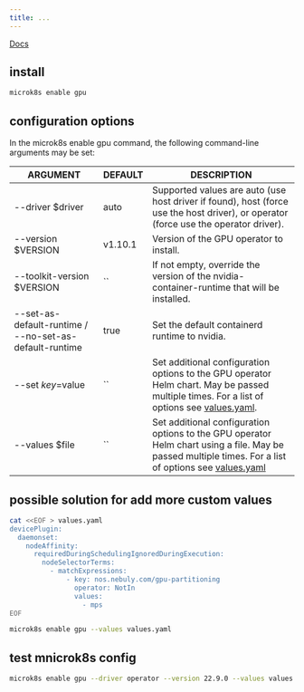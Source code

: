 ```yaml
---
title: ...
---
```



[Docs](https://microk8s.io/docs/addon-gpu)

## install

```bash
microk8s enable gpu
```

## configuration options

In the microk8s enable gpu command, the following command-line arguments may be set:

| ARGUMENT              | DEFAULT | DESCRIPTION                                                                                                      |
|-----------------------|---------|------------------------------------------------------------------------------------------------------------------|
| --driver $driver      | auto    | Supported values are auto (use host driver if found), host (force use the host driver), or operator (force use the operator driver). |
| --version $VERSION    | v1.10.1 | Version of the GPU operator to install.                                                                           |
| --toolkit-version $VERSION | ``  | If not empty, override the version of the nvidia-container-runtime that will be installed.                      |
| --set-as-default-runtime / --no-set-as-default-runtime | true | Set the default containerd runtime to nvidia.                                                                    |
| --set $key=$value     | ``      | Set additional configuration options to the GPU operator Helm chart. May be passed multiple times. For a list of options see [values.yaml](https://github.com/NVIDIA/gpu-operator/blob/master/deployments/gpu-operator/values.yaml). |
| --values $file        | ``      | Set additional configuration options to the GPU operator Helm chart using a file. May be passed multiple times. For a list of options see [values.yaml](https://github.com/NVIDIA/gpu-operator/blob/master/deployments/gpu-operator/values.yaml) |

## possible solution for add more custom values

```bash
cat <<EOF > values.yaml
devicePlugin:
  daemonset:
    nodeAffinity:
      requiredDuringSchedulingIgnoredDuringExecution:
        nodeSelectorTerms:
          - matchExpressions:
              - key: nos.nebuly.com/gpu-partitioning
                operator: NotIn
                values:
                  - mps
EOF

microk8s enable gpu --values values.yaml
```

## test mnicrok8s config

```bash
microk8s enable gpu --driver operator --version 22.9.0 --values values.yaml 
```
